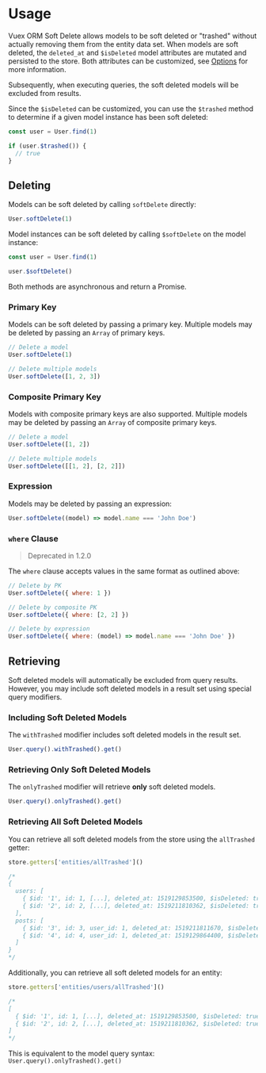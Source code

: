 # Usage

Vuex ORM Soft Delete allows models to be soft deleted or "trashed" without actually removing them from the entity data set. When models are soft deleted, the `deleted_at` and `$isDeleted` model attributes are mutated and persisted to the store. Both attributes can be customized, see [Options](./options.md) for more information.

Subsequently, when executing queries, the soft deleted models will be excluded from results.

Since the `$isDeleted` can be customized, you can use the `$trashed` method to determine if a given model instance has been soft deleted:

```js
const user = User.find(1)

if (user.$trashed()) {
  // true
}
```

## Deleting

Models can be soft deleted by calling `softDelete` directly:

```js
User.softDelete(1)
```

Model instances can be soft deleted by calling `$softDelete` on the model instance:

```js
const user = User.find(1)

user.$softDelete()
```

Both methods are asynchronous and return a Promise.

### Primary Key

Models can be soft deleted by passing a primary key. Multiple models may be deleted by passing an `Array` of primary keys.

```js
// Delete a model
User.softDelete(1)

// Delete multiple models
User.softDelete([1, 2, 3])
```

### Composite Primary Key

Models with composite primary keys are also supported. Multiple models may be deleted by passing an `Array` of composite primary keys.

```js
// Delete a model
User.softDelete([1, 2])

// Delete multiple models
User.softDelete([[1, 2], [2, 2]])
```

### Expression

Models may be deleted by passing an expression:

```js
User.softDelete((model) => model.name === 'John Doe')
```

### `where` Clause

> Deprecated in 1.2.0

The `where` clause accepts values in the same format as outlined above:

```js
// Delete by PK
User.softDelete({ where: 1 })

// Delete by composite PK
User.softDelete({ where: [2, 2] })

// Delete by expression
User.softDelete({ where: (model) => model.name === 'John Doe' })
```

## Retrieving

Soft deleted models will automatically be excluded from query results. However, you may include soft deleted models in a result set using special query modifiers.

### Including Soft Deleted Models

The `withTrashed` modifier includes soft deleted models in the result set.

```js
User.query().withTrashed().get()
```

### Retrieving Only Soft Deleted Models

The `onlyTrashed` modifier will retrieve **only** soft deleted models.

```js
User.query().onlyTrashed().get()
```

### Retrieving All Soft Deleted Models

You can retrieve all soft deleted models from the store using the `allTrashed` getter:

```js
store.getters['entities/allTrashed']()

/*
{
  users: [
    { $id: '1', id: 1, [...], deleted_at: 1519129853500, $isDeleted: true },
    { $id: '2', id: 2, [...], deleted_at: 1519211810362, $isDeleted: true }
  ],
  posts: [
    { $id: '3', id: 3, user_id: 1, deleted_at: 1519211811670, $isDeleted: true },
    { $id: '4', id: 4, user_id: 1, deleted_at: 1519129864400, $isDeleted: true }
  ]
}
*/
```

Additionally, you can retrieve all soft deleted models for an entity:

```js
store.getters['entities/users/allTrashed']()

/*
[
  { $id: '1', id: 1, [...], deleted_at: 1519129853500, $isDeleted: true },
  { $id: '2', id: 2, [...], deleted_at: 1519211810362, $isDeleted: true }
]
*/
```

This is equivalent to the model query syntax: `User.query().onlyTrashed().get()`

